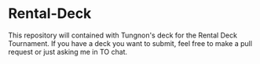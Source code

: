 # Rental-Deck
This repository will contained with Tungnon's deck for the Rental Deck Tournament. If you have a deck you want to submit, feel free to make a pull request or just asking me in TO chat.
